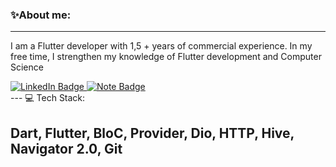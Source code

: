 ### ✨About me:
---
I am a Flutter developer with 1,5 + years of commercial experience. In my free time, I strengthen my knowledge of Flutter development and Computer Science
<div id="badges">
  <a href="https://t.me/bekzhandyace">
    <img src="https://img.shields.io/badge/Telegram-blue?style=for-the-badge&logo=telegram&logoColor=white" alt="LinkedIn Badge"/>
  </a>
  <a href="https://docs.google.com/document/d/129R0dAoOjNsAudv-Y1k2PKzddcII-BnhyO9fin1YyC8/edit#">
    <img src="https://img.shields.io/badge/My resume-9cf?style=for-the-badge&logo=note&logoColor=white" alt="Note Badge"/>
  </a>
</div>
--- 💻 Tech Stack:
<h2> Dart, Flutter, BloC, Provider, Dio, HTTP, Hive, Navigator 2.0, Git </h2>


